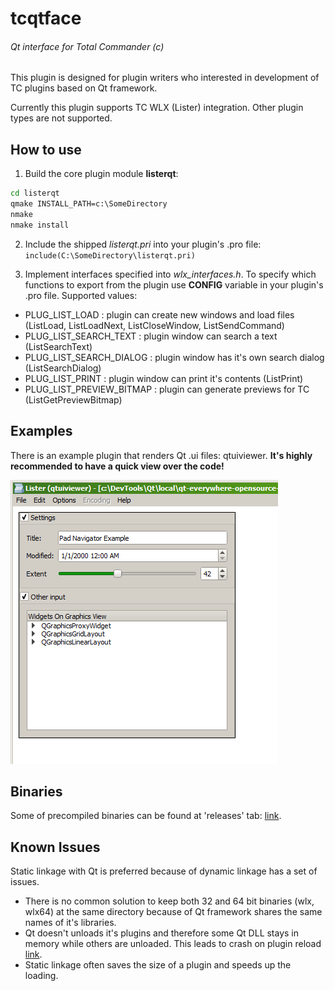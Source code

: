 # tcqtface
###### Qt interface for Total Commander (c)

This plugin is designed for plugin writers who interested in development of TC plugins based on Qt framework.

Currently this plugin supports TC WLX (Lister) integration. Other plugin types are not supported.

## How to use
1. Build the core plugin module **listerqt**:

```bat
cd listerqt
qmake INSTALL_PATH=c:\SomeDirectory
nmake
nmake install
```

2. Include the shipped *listerqt.pri* into your plugin's .pro file:
`include(C:\SomeDirectory\listerqt.pri)`

3. Implement interfaces specified into *wlx_interfaces.h*. To specify which functions to export from the plugin
   use **CONFIG** variable in your plugin's .pro file. Supported values:
  * PLUG_LIST_LOAD : plugin can create new windows and load files (ListLoad, ListLoadNext, ListCloseWindow, ListSendCommand)
  * PLUG_LIST_SEARCH_TEXT : plugin window can search a text (ListSearchText)
  * PLUG_LIST_SEARCH_DIALOG : plugin window has it's own search dialog (ListSearchDialog)
  * PLUG_LIST_PRINT : plugin window can print it's contents (ListPrint)
  * PLUG_LIST_PREVIEW_BITMAP : plugin can generate previews for TC (ListGetPreviewBitmap)

## Examples
There is an example plugin that renders Qt .ui files: qtuiviewer. **It's highly recommended to have a quick view over the code!**

![Screenshot](/qtuiviewer/screenshot.png?raw=true)

## Binaries
Some of precompiled binaries can be found at 'releases' tab: [link](https://github.com/a-ilin/tcqtface/releases).

## Known Issues
Static linkage with Qt is preferred because of dynamic linkage has a set of issues.
  - There is no common solution to keep both 32 and 64 bit binaries (wlx, wlx64) at the same directory because of Qt framework shares the same names of it's libraries.
  - Qt doesn't unloads it's plugins and therefore some Qt DLL stays in memory while others are unloaded. This leads to crash on plugin reload [link](http://www.hexblog.com/?p=991).
  - Static linkage often saves the size of a plugin and speeds up the loading.
